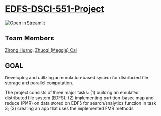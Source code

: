 # [EDFS-DSCI-551-Project](https://huan1551-edfs-dsci-551-project-edfs-llju8u.streamlit.app/)
[![Open in Streamlit](https://static.streamlit.io/badges/streamlit_badge_black_white.svg)](https://huan1551-edfs-dsci-551-project-edfs-llju8u.streamlit.app/)

## Team Members
[Zirong Huang](https://github.com/huan1551), [Zhuoqi (Meggie) Cai](https://github.com/MaggieZQC)
## GOAL
Developing and utilizing an emulation-based system for distributed file storage and parallel computation. 

The project consists of three major tasks: (1) building an emulated distributed file system (EDFS); (2) implementing partition-based map and reduce (PMR) on data stored on EDFS for search/analytics function in task 3; (3) creating an app that uses the implemented PMR methods
